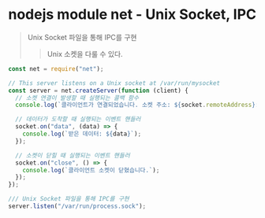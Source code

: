 # nodejs module net - Unix Socket, IPC

> Unix Socket 파일을 통해 IPC를 구현
>
> > Unix 소켓을 다룰 수 있다.

```js
const net = require("net");

// This server listens on a Unix socket at /var/run/mysocket
const server = net.createServer(function (client) {
  // 소켓 연결이 발생할 때 실행되는 콜백 함수
  console.log(`클라이언트가 연결되었습니다. 소켓 주소: ${socket.remoteAddress}:${socket.remotePort}`);

  // 데이터가 도착할 때 실행되는 이벤트 핸들러
  socket.on("data", (data) => {
    console.log(`받은 데이터: ${data}`);
  });

  // 소켓이 닫힐 때 실행되는 이벤트 핸들러
  socket.on("close", () => {
    console.log(`클라이언트 소켓이 닫혔습니다.`);
  });
});

/// Unix Socket 파일을 통해 IPC를 구현
server.listen("/var/run/process.sock");
```
